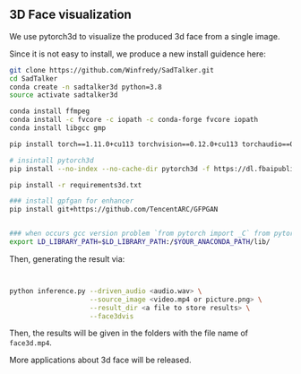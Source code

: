 ## 3D Face visualization

We use pytorch3d to visualize the produced 3d face from a single image.

Since it is not easy to install, we produce a new install guidence here:

```bash
git clone https://github.com/Winfredy/SadTalker.git
cd SadTalker 
conda create -n sadtalker3d python=3.8
source activate sadtalker3d

conda install ffmpeg
conda install -c fvcore -c iopath -c conda-forge fvcore iopath
conda install libgcc gmp

pip install torch==1.11.0+cu113 torchvision==0.12.0+cu113 torchaudio==0.11.0 --extra-index-url https://download.pytorch.org/whl/cu113

# insintall pytorch3d
pip install --no-index --no-cache-dir pytorch3d -f https://dl.fbaipublicfiles.com/pytorch3d/packaging/wheels/py38_cu113_pyt1110/download.html

pip install -r requirements3d.txt

### install gpfgan for enhancer
pip install git+https://github.com/TencentARC/GFPGAN


### when occurs gcc version problem `from pytorch import _C` from pytorch3d, add the anaconda path to LD_LIBRARY_PATH
export LD_LIBRARY_PATH=$LD_LIBRARY_PATH:/$YOUR_ANACONDA_PATH/lib/

```  


Then, generating the result via:

```bash


python inference.py --driven_audio <audio.wav> \
                    --source_image <video.mp4 or picture.png> \
                    --result_dir <a file to store results> \
                    --face3dvis

```

Then, the results will be given in the folders with the file name of `face3d.mp4`.

More applications about 3d face will be released.